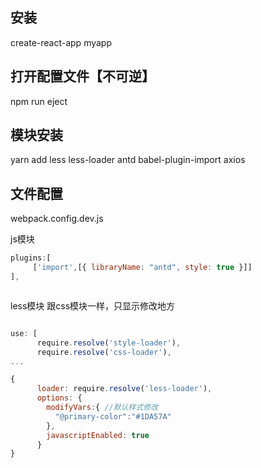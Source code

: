 

## 安装

create-react-app  myapp

## 打开配置文件【不可逆】

npm run eject

## 模块安装

yarn add less less-loader antd babel-plugin-import axios 

## 文件配置

webpack.config.dev.js

js模块
```js
plugins:[
     ['import',[{ libraryName: "antd", style: true }]]
],



```
less模块
跟css模块一样，只显示修改地方
```js

use: [
      require.resolve('style-loader'),
      require.resolve('css-loader'),
...

{
      loader: require.resolve('less-loader'),
      options: {
        modifyVars:{ //默认样式修改
          "@primary-color":"#1DA57A"
        },
        javascriptEnabled: true
      }
}
```



